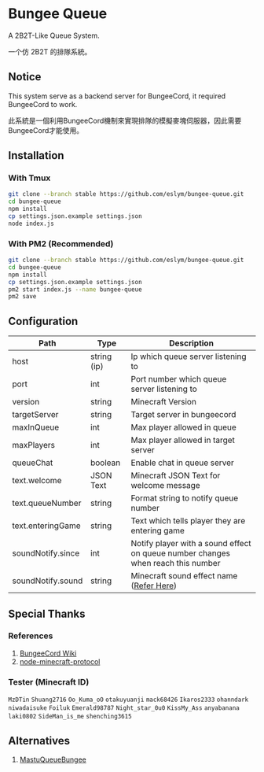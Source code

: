 # Bungee Queue
A 2B2T-Like Queue System.

一个仿 2B2T 的排隊系統。

## Notice
This system serve as a backend server for BungeeCord, it required BungeeCord to work.

此系統是一個利用BungeeCord機制來實現排隊的模擬麥塊伺服器，因此需要BungeeCord才能使用。

## Installation
### With Tmux
```bash
git clone --branch stable https://github.com/eslym/bungee-queue.git
cd bungee-queue
npm install
cp settings.json.example settings.json
node index.js
```
### With PM2 (Recommended)
```bash
git clone --branch stable https://github.com/eslym/bungee-queue.git
cd bungee-queue
npm install
cp settings.json.example settings.json
pm2 start index.js --name bungee-queue
pm2 save
```

## Configuration
| Path              | Type        | Description                                                                                       |
|-------------------|-------------|---------------------------------------------------------------------------------------------------|
| host              | string (ip) | Ip which queue server listening to                                                                |
| port              | int         | Port number which queue server listening to                                                       |
| version           | string      | Minecraft Version                                                                                 |
| targetServer      | string      | Target server in bungeecord                                                                       |
| maxInQueue        | int         | Max player allowed in queue                                                                       |
| maxPlayers        | int         | Max player allowed in target server                                                               |
| queueChat         | boolean     | Enable chat in queue server                                                                       |
| text.welcome      | JSON Text   | Minecraft JSON Text for welcome message                                                           |
| text.queueNumber  | string      | Format string to notify queue number                                                              |
| text.enteringGame | string      | Text which tells player they are entering game                                                    |
| soundNotify.since | int         | Notify player with a sound effect on queue number changes when reach this number                  |
| soundNotify.sound | string      | Minecraft sound effect name ([Refer Here](https://pokechu22.github.io/Burger/1.14.4.html#sounds)) |

## Special Thanks
### References
1. [BungeeCord Wiki](https://www.spigotmc.org/wiki/bungeecord/)
2. [node-minecraft-protocol](https://github.com/PrismarineJS/node-minecraft-protocol)
### Tester (Minecraft ID)
```MzDTin``` ```Shuang2716``` ```Oo_Kuma_oO``` ```otakuyuanji``` ```mack68426```
```Ikaros2333``` ```ohanndark``` ```niwadaisuke``` ```Foiluk``` ```Emerald98787```
```Night_star_0u0``` ```KissMy_Ass``` ```anyabanana``` ```laki0802``` ```SideMan_is_me```
```shenching3615```

## Alternatives
1. [MastuQueueBungee](https://github.com/EmotionalLove/MatsuQueueBungee)